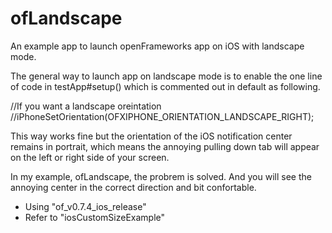 ofLandscape
====================

An example app to launch openFrameworks app on iOS with landscape mode.

The general way to launch app on landscape mode is to enable the one line 
of code in testApp#setup() which is commented out in default as following.<br/>

//If you want a landscape oreintation<br/>
//iPhoneSetOrientation(OFXIPHONE_ORIENTATION_LANDSCAPE_RIGHT);<br/>

This way works fine but the orientation of the iOS notification center
remains in portrait, which means the annoying pulling down tab will appear
on the left or right side of your screen.

In my example, ofLandscape, the probrem is solved. And you will see the
annoying center in the correct direction and bit confortable.

<ul>
  <li>Using "of_v0.7.4_ios_release"</li>
  <li>Refer to "iosCustomSizeExample"</li>
</ul>
